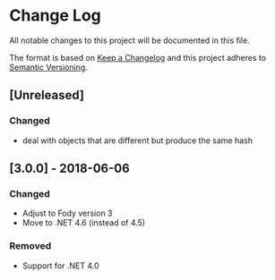# Change Log

All notable changes to this project will be documented in this file.

The format is based on [Keep a Changelog](http://keepachangelog.com/)
and this project adheres to [Semantic Versioning](http://semver.org/).

<!-- Available types of changes:
### Added
### Changed
### Fixed
### Deprecated
### Removed
### Security
-->

## [Unreleased]

### Changed

- deal with objects that are different but produce the same hash

## [3.0.0] - 2018-06-06

### Changed

- Adjust to Fody version 3
- Move to .NET 4.6 (instead of 4.5)

### Removed

- Support for .NET 4.0
